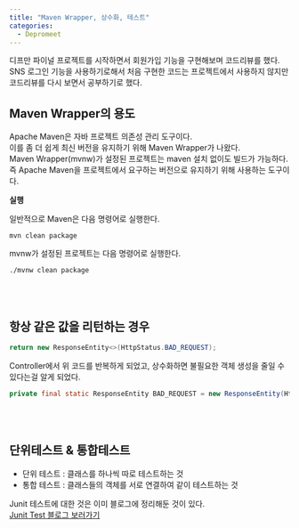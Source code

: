 ```yaml
---
title: "Maven Wrapper, 상수화, 테스트"  
categories:
  - Depromeet 
---
```

 
디프만 파이널 프로젝트를 시작하면서 회원가입 기능을 구현해보며 코드리뷰를 했다.      
SNS 로그인 기능을 사용하기로해서 처음 구현한 코드는 프로젝트에서 사용하지 않지만   
코드리뷰를 다시 보면서 공부하기로 했다.     


## Maven Wrapper의 용도      

Apache Maven은 자바 프로젝트 의존성 관리 도구이다.     
이를 좀 더 쉽게 최신 버전을 유지하기 위해 Maven Wrapper가 나왔다.     
Maven Wrapper(mvnw)가 설정된 프로젝트는 maven 설치 없이도 빌드가 가능하다.     
즉 Apache Maven을 프로젝트에서 요구하는 버전으로 유지하기 위해 사용하는 도구이다.     

**실행**    

일반적으로 Maven은 다음 명령어로 실행한다.   

```  
mvn clean package   
```  



mvnw가 설정된 프로젝트는 다음 명령어로 실행한다.   

```  
./mvnw clean package   
```  

<br />     
<br />         

## 항상 같은 값을 리턴하는 경우      

```java
return new ResponseEntity<>(HttpStatus.BAD_REQUEST);     
```

Controller에서 위 코드를 반복하게 되었고, 상수화하면 불필요한 객체 생성을 줄일 수 있다는걸 알게 되었다.    


```java
private final static ResponseEntity BAD_REQUEST = new ResponseEntity(HttpStatus.BAD_REQUEST);
```
 
<br />        
<br />         


## 단위테스트 & 통합테스트    

- 단위 테스트 : 클래스를 하나씩 따로 테스트하는 것   
- 통합 테스트 : 클래스들의 객체를 서로 연결하여 같이 테스트하는 것   

Junit 테스트에 대한 것은 이미 블로그에 정리해둔 것이 있다.     
[Junit Test 블로그 보러가기](https://hyerin6.github.io/2020-01-13/Junit-%ED%85%8C%EC%8A%A4%ED%8A%B8-%EA%B5%AC%ED%98%84/)    

<br />     


